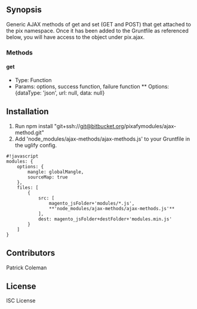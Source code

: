 ## Synopsis ##

Generic AJAX methods of get and set (GET and POST) that get attached to the pix namespace. Once it has been added to the Gruntfile as referenced below, you will have access to the object under pix.ajax.

### Methods ###
#### get ####
* Type: Function
* Params: options, success function, failure function
** Options: {dataType: 'json', url: null, data: null}

## Installation ##
1. Run npm install "git+ssh://git@bitbucket.org/pixafymodules/ajax-method.git"
2. Add 'node_modules/ajax-methods/ajax-methods.js' to your Gruntfile in the uglify config.


```
#!javascript
modules: {
    options: {
        mangle: globalMangle,
        sourceMap: true
    },
    files: [
        {
            src: [
                magento_jsFolder+'modules/*.js',
                **'node_modules/ajax-methods/ajax-methods.js'**
            ],
            dest: magento_jsFolder+destFolder+'modules.min.js'
        }
    ]
}

```

## Contributors

Patrick Coleman

## License

ISC License